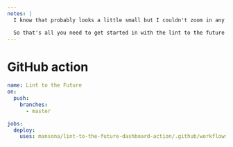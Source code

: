 ```yaml
---
notes: |
  I know that probably looks a little small but I couldn't zoom in any more because of the massive link to the dashboard.yml. Maybe I should abreviate the repo name to make this look a bit cleaner.

  So that's all you need to get started in with the lint to the future dashboard! And if you have gotten this far what exactly does that give you? I've teased you all with a screenshot, now let's do a quick demo to show you some of the features.
---
```


# GitHub action

```yaml
name: Lint to the Future
on:
  push:
    branches:
      - master

jobs:
  deploy:
    uses: mansona/lint-to-the-future-dashboard-action/.github/workflows/dashboard.yml@main
```
<!-- .element style="width: 100%" -->
